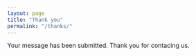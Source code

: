```yaml
---
layout: page
title: "Thank you"
permalink: "/thanks/"
---
```


Your message has been submitted. Thank you for contacing us. 